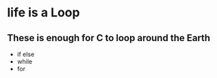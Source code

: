**life is a Loop**
=========================
These is enough for C to loop around the Earth
---------------------------------------------
- if else 
- while 
- for 


